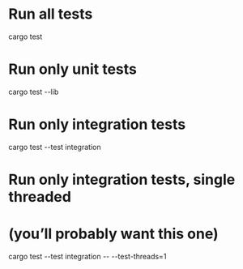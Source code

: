 # Run all tests
cargo test

# Run only unit tests
cargo test --lib

# Run only integration tests
cargo test --test integration

# Run only integration tests, single threaded
# (you’ll probably want this one)
cargo test --test integration -- --test-threads=1
